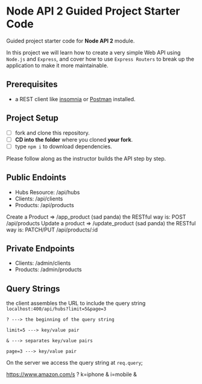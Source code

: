 # Node API 2 Guided Project Starter Code

Guided project starter code for **Node API 2** module.

In this project we will learn how to create a very simple Web API using `Node.js` and `Express`, and cover how to use `Express Routers` to break up the application to make it more maintainable.

## Prerequisites

- a REST client like [insomnia](https://insomnia.rest/download/) or [Postman](https://www.getpostman.com/downloads/) installed.

## Project Setup

- [ ] fork and clone this repository.
- [ ] **CD into the folder** where you cloned **your fork**.
- [ ] type `npm i` to download dependencies.

Please follow along as the instructor builds the API step by step.

## Public Endoints

- Hubs Resource: /api/hubs
- Clients: /api/clients
- Products: /api/products

Create a Product => /app_product (sad panda) the RESTful way is: POST /api/products
Update a product => /update_product (sad panda) the RESTful way is: PATCH/PUT /api/products/:id

## Private Endpoints

- Clients: /admin/clients
- Products: /admin/products

## Query Strings

the client assembles the URL to include the query string
`localhost:400/api/hubs?limit=5&page=3`

`? ---> the beginning of the query string`

`limit=5 ---> key/value pair`

`& ---> separates key/value pairs`

`page=3 ---> key/value pair`

On the server we access the query string at `req.query`;

https://www.amazon.com/s
?
k=iphone
&
i=mobile
&